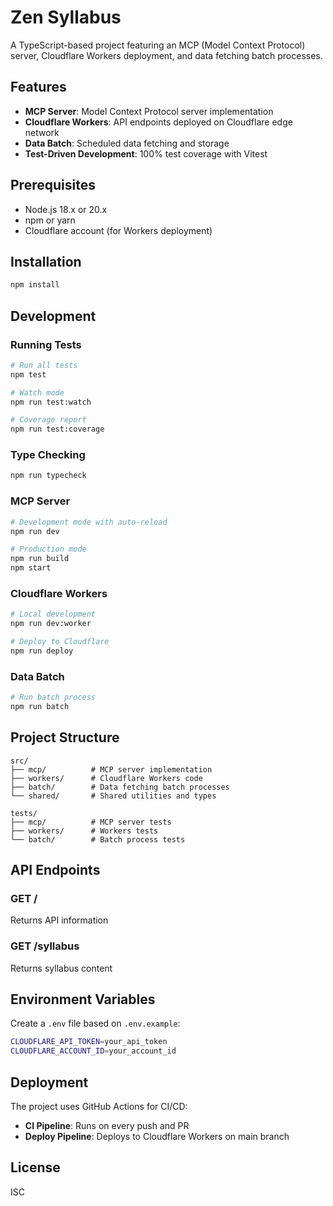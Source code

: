 # Zen Syllabus

A TypeScript-based project featuring an MCP (Model Context Protocol) server, Cloudflare Workers deployment, and data fetching batch processes.

## Features

- **MCP Server**: Model Context Protocol server implementation
- **Cloudflare Workers**: API endpoints deployed on Cloudflare edge network
- **Data Batch**: Scheduled data fetching and storage
- **Test-Driven Development**: 100% test coverage with Vitest

## Prerequisites

- Node.js 18.x or 20.x
- npm or yarn
- Cloudflare account (for Workers deployment)

## Installation

```bash
npm install
```

## Development

### Running Tests

```bash
# Run all tests
npm test

# Watch mode
npm run test:watch

# Coverage report
npm run test:coverage
```

### Type Checking

```bash
npm run typecheck
```

### MCP Server

```bash
# Development mode with auto-reload
npm run dev

# Production mode
npm run build
npm start
```

### Cloudflare Workers

```bash
# Local development
npm run dev:worker

# Deploy to Cloudflare
npm run deploy
```

### Data Batch

```bash
# Run batch process
npm run batch
```

## Project Structure

```
src/
├── mcp/          # MCP server implementation
├── workers/      # Cloudflare Workers code
├── batch/        # Data fetching batch processes
└── shared/       # Shared utilities and types

tests/
├── mcp/          # MCP server tests
├── workers/      # Workers tests
└── batch/        # Batch process tests
```

## API Endpoints

### GET /

Returns API information

### GET /syllabus

Returns syllabus content

## Environment Variables

Create a `.env` file based on `.env.example`:

```bash
CLOUDFLARE_API_TOKEN=your_api_token
CLOUDFLARE_ACCOUNT_ID=your_account_id
```

## Deployment

The project uses GitHub Actions for CI/CD:

- **CI Pipeline**: Runs on every push and PR
- **Deploy Pipeline**: Deploys to Cloudflare Workers on main branch

## License

ISC
